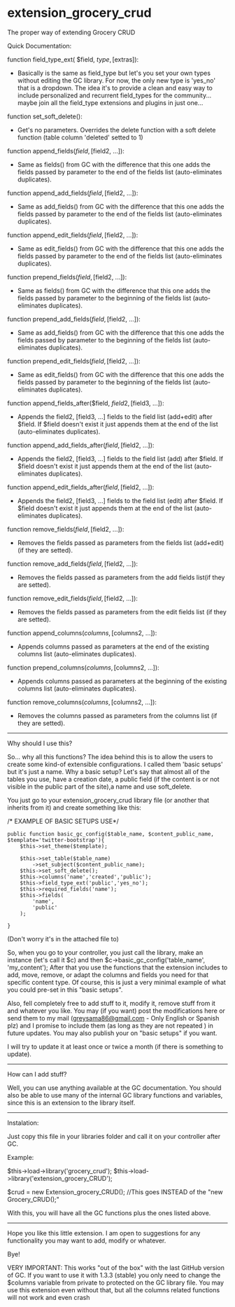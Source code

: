 extension_grocery_crud
======================

The proper way of extending Grocery CRUD

Quick Documentation: 
 
function field_type_ext( $field, $type, [$extras]):
 - Basically is the same as field_type but let's you set your own types without editing the GC library. For now, the only new type is 'yes_no' that is a dropdown.
 The idea it's to provide a clean and easy way to include personalized and recurrent field_types for the community... maybe join all the field_type extensions and plugins in just one...
 
 
function set_soft_delete(): 
 - Get's no parameters. Overrides the delete function with a soft delete function (table column 'deleted' setted to 1)
 
 
 
function append_fields($field, [$field2, ...]):
 - Same as fields() from GC with the difference that this one adds the fields passed by parameter to the end of the fields list (auto-eliminates duplicates).
 
function append_add_fields($field, [$field2, ...]):
 - Same as add_fields() from GC with the difference that this one adds the fields passed by parameter to the end of the fields list (auto-eliminates duplicates).
 
function append_edit_fields($field, [$field2, ...]):
 - Same as edit_fields() from GC with the difference that this one adds the fields passed by parameter to the end of the fields list (auto-eliminates duplicates).
 
 
 
function prepend_fields($field, [$field2, ...]):
 - Same as fields() from GC with the difference that this one adds the fields passed by parameter to the beginning of the fields list (auto-eliminates duplicates).
 
function prepend_add_fields($field, [$field2, ...]):
 - Same as add_fields() from GC with the difference that this one adds the fields passed by parameter to the beginning of the fields list (auto-eliminates duplicates).
 
function prepend_edit_fields($field, [$field2, ...]):
 - Same as edit_fields() from GC with the difference that this one adds the fields passed by parameter to the beginning of the fields list (auto-eliminates duplicates).
 
 
 
function append_fields_after($field, $field2, [$field3, ...]):
 - Appends the field2, [field3, ...] fields to the field list (add+edit) after $field. If $field doesn't exist it just appends them at the end of the list (auto-eliminates duplicates).
 
function append_add_fields_after($field, [$field2, ...]):
 - Appends the field2, [field3, ...] fields to the field list (add) after $field. If $field doesn't exist it just appends them at the end of the list (auto-eliminates duplicates).
 
function append_edit_fields_after($field, [$field2, ...]):
 - Appends the field2, [field3, ...] fields to the field list (edit) after $field. If $field doesn't exist it just appends them at the end of the list (auto-eliminates duplicates).
 
 
 
function remove_fields($field, [$field2, ...]):
 - Removes the fields passed as parameters from the fields list (add+edit) (if they are setted).
 
function remove_add_fields($field, [$field2, ...]):
 - Removes the fields passed as parameters from the add fields list(if they are setted).
 
function remove_edit_fields($field, [$field2, ...]):
 - Removes the fields passed as parameters from the edit fields list (if they are setted).
 
 
 
function append_columns($columns, [$columns2, ...]):
 - Appends columns passed as parameters at the end of the existing columns list (auto-eliminates duplicates).
 
function prepend_columns($columns, [$columns2, ...]):
 - Appends columns passed as parameters at the beginning of the existing columns list (auto-eliminates duplicates).
 
function remove_columns($columns, [$columns2, ...]):
 - Removes the columns passed as parameters from the columns list (if they are setted).
 
-------------------------------------
 
Why should I use this?
 
So... why all this functions? The idea behind this is to allow the users to create some kind-of extensible configurations. I called them 'basic setups' but it's just a name.
Why a basic setup?
Let's say that almost all of the tables you use, have a creation date, a public field (if the content is or not visible in the public part of the site),a name and use soft_delete. 
 
You just go to your extension_grocery_crud library file (or another that inherits from it) and create something like this:
 
/* EXAMPLE OF BASIC SETUPS USE*/
 
    public function basic_gc_config($table_name, $content_public_name, $template='twitter-bootstrap'){
        $this->set_theme($template);
        
        $this->set_table($table_name)
            ->set_subject($content_public_name);
        $this->set_soft_delete();
        $this->columns('name','created','public');    
        $this->field_type_ext('public','yes_no');
        $this->required_fields('name');
        $this->fields(
            'name',
            'public'
        );
 
    }
 
(Don't worry it's in the attached file to)
 
So, when you go to your controller, you just call the library, make an instance (let's call it $c) and then $c->basic_gc_config('table_name', 'my_content');
After that you use the functions that the extension includes to add, move, remove, or adapt the columns and fields you need for that specific content type.
Of course, this is just a very minimal example of what you could pre-set in this "basic setups".
 
Also, fell completely free to add stuff to it, modify it, remove stuff from it and whatever you like. You may (if you want) post the modifications here or send them to my mail (greysama86@gmail.com - Only English or Spanish plz) and I promise to include them (as long as they are not repeated ) in future updates.
You may also publish your on "basic setups" if you want.
 
I will try to update it at least once or twice a month (if there is something to update). 
 
---------------------------------------------------------------------------------
 
How can I add stuff?
 
Well, you can use anything available at the GC documentation. You should also be able to use many of the internal GC library functions and variables, since this is an extension to the library itself.
 
---------------------------------------------------------------------------------
 
Instalation:
 
Just copy this file in your libraries folder and call it on your controller after GC.
 
Example:
 
$this->load->library('grocery_crud');
$this->load->library('extension_grocery_CRUD');


$crud = new Extension_grocery_CRUD(); //This goes INSTEAD of the "new Grocery_CRUD();"
 
With this, you will have all the GC functions plus the ones listed above.
 
---------------------------------------------------------------------------------
 
Hope you like this little extension. I am open to suggestions for any functionality you may want to add, modify or whatever.
 
Bye!
 
VERY IMPORTANT: This works "out of the box" with the last GitHub version of GC. If you want to use it with 1.3.3 (stable) you only need to change the $columns variable from private to protected on the GC library file. You may use this extension even without that, but all the columns related functions will not work and even crash 
